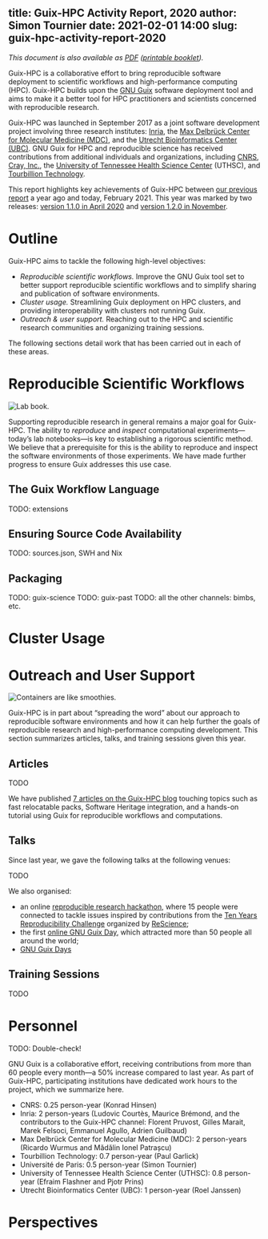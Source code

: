 title: Guix-HPC Activity Report, 2020
author: Simon Tournier
date: 2021-02-01 14:00
slug: guix-hpc-activity-report-2020
---
_This document is also available as
[PDF](https://hpc.guix.info/static/doc/activity-report-2020.pdf)
([printable
booklet](https://hpc.guix.info/static/doc/activity-report-2020-booklet.pdf))._

Guix-HPC is a collaborative effort to bring reproducible software
deployment to scientific workflows and high-performance computing (HPC).
Guix-HPC builds upon the [GNU Guix](https://guix.gnu.org) software
deployment tool and aims to make it a better tool for HPC practitioners
and scientists concerned with reproducible research.

Guix-HPC was launched in September 2017 as a joint software development
project involving three research institutes:
[Inria](https://www.inria.fr/en/), the [Max Delbrück Center for
Molecular Medicine (MDC)](https://www.mdc-berlin.de/), and the [Utrecht
Bioinformatics Center (UBC)](https://ubc.uu.nl/).  GNU Guix for HPC and
reproducible science has received contributions from additional
individuals and organizations, including [CNRS](https://www.cnrs.fr/en),
[Cray, Inc.](https://www.cray.com), the [University of Tennessee Health
Science Center](https://uthsc.edu/) (UTHSC), and [Tourbillion
Technology](http://tourbillion-technology.com/).

This report highlights key achievements of Guix-HPC between [our
previous
report](https://hpc.guix.info/blog/2019/02/guix-hpc-activity-report-2019/)
a year ago and today, February 2021.  This year was marked by two releases:
[version 1.1.0 in April 2020](https://hpc.guix.info/blog/2020/04/hpc-reproducible-research-in-guix-1.1.0/)
and [version 1.2.0 in November](https://hpc.guix.info/blog/2020/11/hpc-reproducible-research-in-guix-1.2.0/).

# Outline

Guix-HPC aims to tackle the following high-level objectives:

  - *Reproducible scientific workflows.*  Improve the GNU Guix tool set
    to better support reproducible scientific workflows and to simplify
    sharing and publication of software environments.
  - *Cluster usage.* Streamlining Guix deployment on HPC clusters, and
    providing interoperability with clusters not running Guix.
  - *Outreach & user support.*  Reaching out to the HPC and scientific
    research communities and organizing training sessions.

The following sections detail work that has been carried out in each of
these areas.

# Reproducible Scientific Workflows

![Lab book.](https://hpc.guix.info/static/images/blog/lab-book.svg)

Supporting reproducible research in general remains a major goal for
Guix-HPC.  The ability to _reproduce_ and _inspect_ computational
experiments—today’s lab notebooks—is key to establishing a rigorous
scientific method.  We believe that a prerequisite for this is the
ability to reproduce and inspect the software environments of those
experiments.  We have made further progress to ensure Guix addresses
this use case.

## The Guix Workflow Language

TODO: extensions

## Ensuring Source Code Availability

TODO: sources.json, SWH and Nix

## Packaging

TODO: guix-science
TODO: guix-past
TODO: all the other channels: bimbs, etc.

# Cluster Usage

# Outreach and User Support

![Containers are like smoothies.](https://hpc.guix.info/static/images/blog/container-smoothie.png)

Guix-HPC is in part about “spreading the word” about our approach to
reproducible software environments and how it can help further the goals
of reproducible research and high-performance computing development.
This section summarizes articles, talks, and training sessions given
this year.

## Articles

TODO

We have published [7 articles on the Guix-HPC
blog](https://hpc.guix.info/blog/) touching topics such as 
fast relocatable packs, Software Heritage integration, and a
hands-on tutorial using Guix for reproducible workflows and computations.

## Talks

Since last year, we gave the following talks at the following venues:

TODO

We also organised:

 - an online [reproducible research
   hackathon](https://hpc.guix.info/blog/2020/07/reproducible-research-hackathon-experience-report),
   where 15 people were connected to tackle issues inspired by contributions
   from the [Ten Years Reproducibility
   Challenge](https://rescience.github.io/ten-years/) organized by
   [ReScience](https://rescience.github.io/);
 - the first [online GNU Guix
Day](https://guix.gnu.org/en/blog/2020/online-guix-day-announce-2), which
attracted more than 50 people all around the world;
 - [GNU Guix Days](https://libreplanet.org/wiki/Group:Guix/FOSDEM2021)

## Training Sessions

TODO

# Personnel

TODO: Double-check!

GNU Guix is a collaborative effort, receiving contributions from more
than 60 people every month—a 50% increase compared to last year.  As
part of Guix-HPC, participating institutions have dedicated work hours
to the project, which we summarize here.

  - CNRS: 0.25 person-year (Konrad Hinsen)
  - Inria: 2 person-years (Ludovic Courtès, Maurice Brémond,
    and the contributors to the
    Guix-HPC channel: Florent Pruvost, Gilles Marait, Marek Felsoci,
    Emmanuel Agullo, Adrien Guilbaud)
  - Max Delbrück Center for Molecular Medicine (MDC): 2 person-years
    (Ricardo Wurmus and Mădălin Ionel Patrașcu)
  - Tourbillion Technology: 0.7 person-year (Paul Garlick)
  - Université de Paris: 0.5 person-year (Simon Tournier)
  - University of Tennessee Health Science Center (UTHSC): 0.8
    person-year (Efraim Flashner and Pjotr Prins)
  - Utrecht Bioinformatics Center (UBC): 1 person-year (Roel Janssen)

# Perspectives
